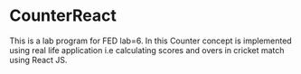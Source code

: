 # CounterReact
This is a lab program for FED lab=6.
In this Counter concept is implemented using real life application i.e calculating scores and overs in cricket match using React JS.
